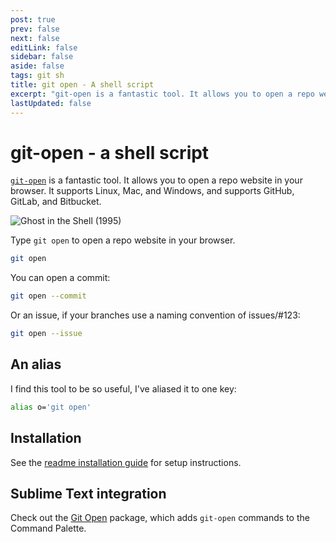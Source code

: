 ```yaml
---
post: true
prev: false
next: false
editLink: false
sidebar: false
aside: false
tags: git sh
title: git open - A shell script
excerpt: "git-open is a fantastic tool. It allows you to open a repo website in your browser. It supports Linux, Mac, and Windows, and supports GitHub, GitLab, and Bitbucket."
lastUpdated: false
---
```


# git-open - a shell script

[`git-open`](https://github.com/paulirish/git-open/) is a fantastic tool. It allows you to open a repo website in your browser. It supports Linux, Mac, and Windows, and supports GitHub, GitLab, and Bitbucket.

![Ghost in the Shell (1995)](/assets/images/ghost-in-the-shell.webp)

Type `git open` to open a repo website in your browser.

```bash
git open
```

You can open a commit:

```bash
git open --commit
```

Or an issue, if your branches use a naming convention of issues/#123:

```bash
git open --issue
```

## An alias

I find this tool to be so useful, I've aliased it to one key:

```bash
alias o='git open'
```

## Installation

See the [readme installation guide](https://github.com/paulirish/git-open/?tab=readme-ov-file#installation) for setup instructions.

## Sublime Text integration

Check out the [Git Open](/2023/06/09/sublime-text-git-open/) package, which adds `git-open` commands to the Command Palette.
